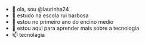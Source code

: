 - 👋 ola, sou @laurinha24
- 👀 estudo na escola rui barbosa
- 🌱 estou no primeiro ano do encino medio
- 🥰 estou aqui para aprender mais sobre a tecnologia
- 📫 tecnolagia
